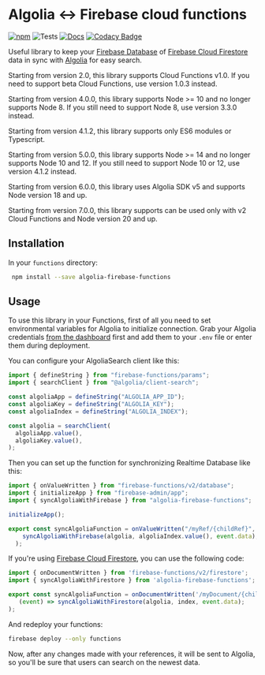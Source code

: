 # Algolia <-> Firebase cloud functions

[![npm](https://img.shields.io/npm/v/algolia-firebase-functions.svg)](https://www.npmjs.com/package/algolia-firebase-functions)
![Tests](https://github.com/fobo66/algolia-firebase-functions/workflows/Tests/badge.svg)
[![Docs](https://img.shields.io/badge/docs-orange)](https://fobo66.github.io/algolia-firebase-functions/)
[![Codacy Badge](https://api.codacy.com/project/badge/Grade/e0db542266204846b3a47018839453f4)](https://www.codacy.com/manual/fobo66/algolia-firebase-functions?utm_source=github.com&utm_medium=referral&utm_content=fobo66/algolia-firebase-functions&utm_campaign=Badge_Grade)

Useful library to keep your [Firebase Database](https://firebase.google.com/docs/database) of [Firebase Cloud Firestore](https://firebase.google.com/docs/firestore) data in sync with [Algolia](https://algolia.com) for easy search.

Starting from version 2.0, this library supports Cloud Functions v1.0. If you need to support beta Cloud Functions, use version 1.0.3 instead.

Starting from version 4.0.0, this library supports Node >= 10 and no longer supports Node 8. If you still need to support Node 8, use version 3.3.0 instead.

Starting from version 4.1.2, this library supports only ES6 modules or Typescript.

Starting from version 5.0.0, this library supports Node >= 14 and no longer supports Node 10 and 12. If you still need to support Node 10 or 12, use version 4.1.2 instead.

Starting from version 6.0.0, this library uses Algolia SDK v5 and supports Node version 18 and up.

Starting from version 7.0.0, this library supports can be used only with v2 Cloud Functions and Node version 20 and up.

## Installation

In your `functions` directory:

```bash
 npm install --save algolia-firebase-functions
```

## Usage

To use this library in your Functions, first of all you need to set environmental variables for Algolia to initialize connection. Grab your Algolia credentials [from the dashboard](https://algolia.com/dashboard) first and add them to your `.env` file or enter them during deployment.

You can configure your AlgoliaSearch client like this:

```js
import { defineString } from "firebase-functions/params";
import { searchClient } from "@algolia/client-search";

const algoliaApp = defineString("ALGOLIA_APP_ID");
const algoliaKey = defineString("ALGOLIA_KEY");
const algoliaIndex = defineString("ALGOLIA_INDEX");

const algolia = searchClient(
  algoliaApp.value(),
  algoliaKey.value(),
);
```

Then you can set up the function for synchronizing Realtime Database like this:

```js
import { onValueWritten } from "firebase-functions/v2/database";
import { initializeApp } from "firebase-admin/app";
import { syncAlgoliaWithFirebase } from "algolia-firebase-functions";

initializeApp();

export const syncAlgoliaFunction = onValueWritten("/myRef/{childRef}", (event) =>
    syncAlgoliaWithFirebase(algolia, algoliaIndex.value(), event.data),
  );
```

If you're using [Firebase Cloud Firestore](https://firebase.google.com/docs/firestore/), you can use the following code:

```js
import { onDocumentWritten } from 'firebase-functions/v2/firestore';
import { syncAlgoliaWithFirestore } from 'algolia-firebase-functions';

export const syncAlgoliaFunction = onDocumentWritten('/myDocument/{childDocument}',
   (event) => syncAlgoliaWithFirestore(algolia, index, event.data);
);
```

And redeploy your functions:

```bash
firebase deploy --only functions
```

Now, after any changes made with your references, it will be sent to Algolia, so you'll be sure that users can search on the newest data.
